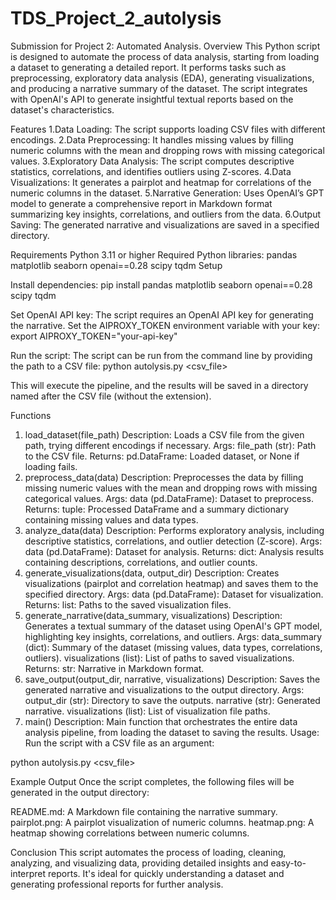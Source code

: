 # TDS_Project_2_autolysis
Submission for Project 2: Automated Analysis.
Overview
This Python script is designed to automate the process of data analysis, starting from loading a dataset to generating a detailed report. It performs tasks such as preprocessing, exploratory data analysis (EDA), generating visualizations, and producing a narrative summary of the dataset. The script integrates with OpenAI's API to generate insightful textual reports based on the dataset's characteristics.

Features
1.Data Loading: The script supports loading CSV files with different encodings.
2.Data Preprocessing: It handles missing values by filling numeric columns with the mean and dropping rows with missing categorical values.
3.Exploratory Data Analysis: The script computes descriptive statistics, correlations, and identifies outliers using Z-scores.
4.Data Visualizations: It generates a pairplot and heatmap for correlations of the numeric columns in the dataset.
5.Narrative Generation: Uses OpenAI’s GPT model to generate a comprehensive report in Markdown format summarizing key insights, correlations, and outliers from the data.
6.Output Saving: The generated narrative and visualizations are saved in a specified directory.

Requirements
Python 3.11 or higher
Required Python libraries:
pandas
matplotlib
seaborn
openai==0.28
scipy
tqdm
Setup


Install dependencies:
pip install pandas matplotlib seaborn openai==0.28 scipy tqdm

Set OpenAI API key: The script requires an OpenAI API key for generating the narrative. Set the AIPROXY_TOKEN environment variable with your key:
export AIPROXY_TOKEN="your-api-key"

Run the script: The script can be run from the command line by providing the path to a CSV file:
python autolysis.py <csv_file>

This will execute the pipeline, and the results will be saved in a directory named after the CSV file (without the extension).

Functions
1. load_dataset(file_path)
Description: Loads a CSV file from the given path, trying different encodings if necessary.
Args: file_path (str): Path to the CSV file.
Returns: pd.DataFrame: Loaded dataset, or None if loading fails.
2. preprocess_data(data)
Description: Preprocesses the data by filling missing numeric values with the mean and dropping rows with missing categorical values.
Args: data (pd.DataFrame): Dataset to preprocess.
Returns: tuple: Processed DataFrame and a summary dictionary containing missing values and data types.
3. analyze_data(data)
Description: Performs exploratory analysis, including descriptive statistics, correlations, and outlier detection (Z-score).
Args: data (pd.DataFrame): Dataset for analysis.
Returns: dict: Analysis results containing descriptions, correlations, and outlier counts.
4. generate_visualizations(data, output_dir)
Description: Creates visualizations (pairplot and correlation heatmap) and saves them to the specified directory.
Args: data (pd.DataFrame): Dataset for visualization.
Returns: list: Paths to the saved visualization files.
5. generate_narrative(data_summary, visualizations)
Description: Generates a textual summary of the dataset using OpenAI's GPT model, highlighting key insights, correlations, and outliers.
Args: data_summary (dict): Summary of the dataset (missing values, data types, correlations, outliers). visualizations (list): List of paths to saved visualizations.
Returns: str: Narrative in Markdown format.
6. save_output(output_dir, narrative, visualizations)
Description: Saves the generated narrative and visualizations to the output directory.
Args: output_dir (str): Directory to save the outputs. narrative (str): Generated narrative. visualizations (list): List of visualization file paths.
7. main()
Description: Main function that orchestrates the entire data analysis pipeline, from loading the dataset to saving the results.
Usage: Run the script with a CSV file as an argument:

python autolysis.py <csv_file>

Example Output
Once the script completes, the following files will be generated in the output directory:

README.md: A Markdown file containing the narrative summary.
pairplot.png: A pairplot visualization of numeric columns.
heatmap.png: A heatmap showing correlations between numeric columns.

Conclusion
This script automates the process of loading, cleaning, analyzing, and visualizing data, providing detailed insights and easy-to-interpret reports. It's ideal for quickly understanding a dataset and generating professional reports for further analysis.
